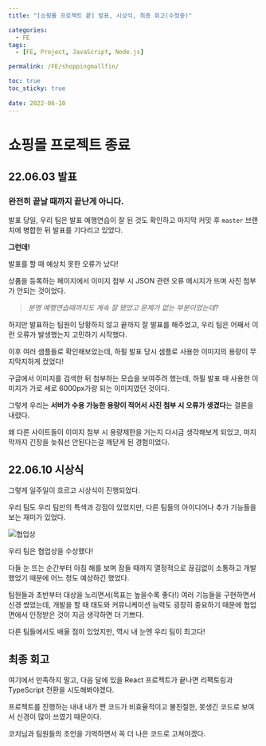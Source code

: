 ```yaml
---
title: "[쇼핑몰 프로젝트 끝] 발표, 시상식, 최종 회고(수정중)"

categories:
  - FE
tags:
  - [FE, Project, JavaScript, Node.js]

permalink: /FE/shoppingmallfin/

toc: true
toc_sticky: true
 
date: 2022-06-10
---
```


# 쇼핑몰 프로젝트 종료

## 22.06.03 발표
### 완전히 끝날 때까지 끝난게 아니다.
발표 당일, 우리 팀은 발표 예행연습이 잘 된 것도 확인하고 마지막 커밋 후 `master` 브랜치에 병합한 뒤 발표를 기다리고 있었다.

**그런데!**

발표를 할 때 예상치 못한 오류가 났다!

상품을 등록하는 페이지에서 이미지 첨부 시 JSON 관련 오류 메시지가 뜨며 사진 첨부가 안되는 것이었다.

> *분명 예행연습때까지도 계속 잘 됐었고 문제가 없는 부분이었는데?*

하지만 발표하는 팀원이 당황하지 않고 끝까지 잘 발표를 해주었고, 우리 팀은 어째서 이런 오류가 발생했는지 고민하기 시작했다.

이후 여러 샘플들로 확인해보았는데, 하필 발표 당시 샘플로 사용한 이미지의 용량이 무지막지하게 컸었다!

구글에서 이미지를 검색한 뒤 첨부하는 모습을 보여주려 했는데, 하필 발표 때 사용한 이미지가 가로 세로 6000px가량 되는 이미지였던 것이다.

그렇게 우리는 **서버가 수용 가능한 용량이 적어서 사진 첨부 시 오류가 생겼다**는 결론을 내렸다.

왜 다른 사이트들이 이미지 첨부 시 용량제한을 거는지 다시금 생각해보게 되었고, 마지막까지 긴장을 늦춰선 안된다는걸 깨닫게 된 경험이었다.

## 22.06.10 시상식

그렇게 일주일이 흐르고 시상식이 진행되었다.

우리 팀도 우리 팀만의 특색과 강점이 있었지만, 다른 팀들의 아이디어나 추가 기능들을 보는 재미가 있었다.

![협업상](https://user-images.githubusercontent.com/49031232/175237898-f48c13c4-3a7d-4b0f-97d4-acce4d66d641.png)

우리 팀은 협업상을 수상했다!

다들 눈 뜨는 순간부터 아침 해를 보며 잠들 때까지 열정적으로 끊김없이 소통하고 개발했었기 때문에 어느 정도 예상하긴 했었다.

팀원들과 초반부터 대상을 노리면서(목표는 높을수록 좋다!) 여러 기능들을 구현하면서 신경 썼었는데,
개발을 할 때 태도와 커뮤니케이션 능력도 굉장히 중요하기 때문에 협업 면에서 인정받은 것이 지금 생각하면 더 기쁘다.

다른 팀들에서도 배울 점이 있었지만, 역시 내 눈엔 우리 팀이 최고다!

## 최종 회고

여기에서 만족하지 말고, 다음 달에 있을 React 프로젝트가 끝나면 리팩토링과 TypeScript 전환을 시도해봐야겠다. 

프로젝트를 진행하는 내내 내가 짠 코드가 비효율적이고 불친절한, 못생긴 코드로 보여서 신경이 많이 쓰였기 때문이다.

코치님과 팀원들의 조언을 기억하면서 꼭 더 나은 코드로 고쳐야겠다. 

<!-- # 최종 회고 -->

<!-- ## 1차 회고 이후 머지들 -->


<!-- ## 머지 상세 -->

